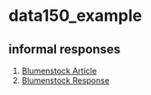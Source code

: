 # data150_example

## informal responses

1.  [Blumenstock Article](https://www.nature.com/articles/d41586-018-06215-5)
2.  [Blumenstock Response](blumenstock.md)
